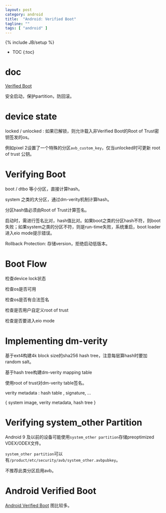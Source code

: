 ```yaml
---
layout: post
category: android
title:  "Android: Verified Boot"
tagline: ""
tags: [ "android" ] 
---
```

{% include JB/setup %}

* TOC
{:toc}

# doc

[Verified Boot](https://source.android.com/security/verifiedboot)

安全启动，保护partition，防回滚。

# device state

locked / unlocked : 如果已解锁，则允许载入非Verified Boot的Root of Trust密钥签发的os。

例如pixel 2设置了一个特殊的分区`avb_custom_key`，仅当unlocked时可更新 root of trust 公钥。

# Verifying Boot

boot / dtbo 等小分区，直接计算hash。

system 之类的大分区，通过dm-verity机制计算hash。

分区hash值必须由Root of Trust计算签名。

启动时，需进行签名比对，hash值比对。如果boot之类的分区hash不符，则boot失败；如果system之类的分区不符，则是run-time失败，系统重启，boot loader进入eio mode提示错误。

Rollback Protection: 存储version，拒绝启动低版本。

# Boot Flow

检查device lock状态

检查os是否可用

检查os是否有合法签名

检查是否用户自定义root of trust

检查是否要进入eio mode

#  Implementing dm-verity 

基于ext4构建4k block size的sha256 hash tree，注意每层算hash时要加random salt。

基于hash tree构建dm-verity mapping table

使用root of trust对dm-verity table签名。

verity metadata : hash table , signature, ...

{ system image, verity metadata, hash tree }

#  Verifying system_other Partition 

Android 9 及以前的设备可能使用`system_other partition`存储preoptimized VDEX/ODEX文件。

`system_other partition`可以有`/product/etc/security/avb/system_other.avbpubkey`。

不推荐此类分区启用avb。

# Android Verified Boot

[Android Verified Boot](https://android.googlesource.com/platform/external/avb/+/master/README.md) 图比较多。

